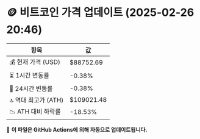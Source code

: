# 🪙 비트코인 가격 업데이트 (2025-02-26 20:46)

| 항목                | 값 |
|--------------------|----------------|
| 💰 현재 가격 (USD) | $88752.69 |
| ⏳ 1시간 변동률    | -0.38% |
| 📆 24시간 변동률   | -0.38% |
| 🔝 역대 최고가 (ATH) | $109021.48 |
| 📉 ATH 대비 하락률 | -18.53% |

🔄 **이 파일은 GitHub Actions에 의해 자동으로 업데이트됩니다.**
